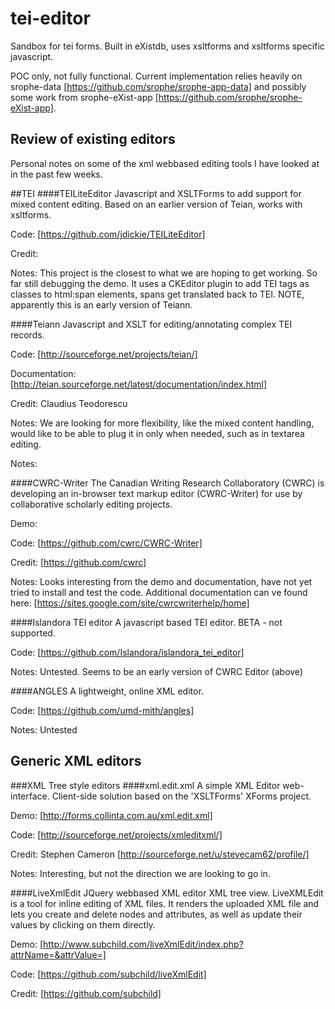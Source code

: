 
# tei-editor
Sandbox for tei forms. Built in eXistdb, uses xsltforms and xsltforms specific javascript. 

POC only, not fully functional. Current implementation relies heavily on srophe-data [https://github.com/srophe/srophe-app-data]  and possibly some work from srophe-eXist-app [https://github.com/srophe/srophe-eXist-app]. 

## Review of existing editors
Personal notes on some of the xml webbased editing tools I have looked at in the past few weeks. 

##TEI
####TEILiteEditor
Javascript and XSLTForms to add support for mixed content editing. Based on an earlier version of Teian, works with xsltforms.

Code: [https://github.com/jdickie/TEILiteEditor]

Credit: 

Notes: This project is the closest to what we are hoping to get working. So far still debugging the demo. It uses a CKEditor plugin to add TEI tags as classes to html:span elements, spans get translated back to TEI. NOTE, apparently this is an early version of Teiann. 

####Teiann
Javascript and XSLT for editing/annotating complex TEI records. 

Code: [http://sourceforge.net/projects/teian/]

Documentation: [http://teian.sourceforge.net/latest/documentation/index.html]

Credit: Claudius Teodorescu

Notes: We are looking for more flexibility, like the mixed content handling, would like to be able to plug it in only when needed, such as in textarea editing. 


Notes: 

####CWRC-Writer
The Canadian Writing Research Collaboratory (CWRC) is developing an in-browser text markup editor (CWRC-Writer) for use by collaborative scholarly editing projects.

Demo: 

Code: [https://github.com/cwrc/CWRC-Writer]

Credit: [https://github.com/cwrc]

Notes: Looks interesting from the demo and documentation, have not yet tried to install and test the code. Additional documentation can ve found here: [https://sites.google.com/site/cwrcwriterhelp/home]

####Islandora TEI editor
A javascript based TEI editor. BETA - not supported.

Code: [https://github.com/Islandora/islandora_tei_editor]

Notes: Untested. Seems to be an early version of CWRC Editor (above)

####ANGLES
A lightweight, online XML editor. 

Code: [https://github.com/umd-mith/angles]

Notes: Untested

## Generic XML editors

###XML Tree style editors
####xml.edit.xml
A simple XML Editor web-interface. Client-side solution based on the 'XSLTForms' XForms project.

Demo: [http://forms.collinta.com.au/xml.edit.xml]

Code: [http://sourceforge.net/projects/xmleditxml/]

Credit: Stephen Cameron [http://sourceforge.net/u/stevecam62/profile/]

Notes: Interesting, but not the direction we are looking to go in. 

####LiveXmlEdit
JQuery webbased XML editor XML tree view. 
LiveXMLEdit is a tool for inline editing of XML files. It renders the uploaded XML file and lets you create and delete nodes and attributes, as well as update their values by clicking on them directly.

Demo: [http://www.subchild.com/liveXmlEdit/index.php?attrName=&attrValue=]

Code: [https://github.com/subchild/liveXmlEdit]

Credit: [https://github.com/subchild]

